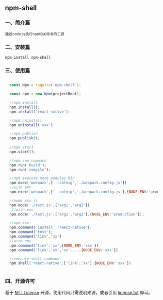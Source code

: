 ## npm-shell

### 一、简介篇

    通过nodejs执行npm相关命令的工具


### 二、安装篇

    npm install npm-shell
    
     
### 三、使用篇

```js

  const Npm = require('npm-shell');

  const npm = new Npm(projectRoot);

  //npm install
  npm.install();
  npm.install('react-native');

  //npm uninstall
  npm.unInstall('xxx')

  //npm publish
  npm.publish();
    
  //npm start
  npm.start();

  //npm run command
  npm.run('build');
  npm.run('compile');

  //npm execute node_modules bin
  npm.exec('webpack',['--cofnig','./webpack.config.js'])
  //with env
  npm.exec('webpack',['--cofnig','./webpack.config.js'],{NODE_ENV:'production'})

  //node xxx.js
  npm.node('./test.js',['arg1','arg2'])
   //with env
  npm.node('./test.js',['arg1','arg2'],{NOdE_ENV:'production'});

  //npm xxx
  npm.command('install','react-native');
  npm.command('test');
  npm.command('link','xx')
  //with env
  npm.command('link','xx',{NODE_ENV:'xxx'})
  npm.command('link','xx','xx'....,{NODE_ENV:'xxx'})

  //execute shell command
  npm.shell('react-native',['link','xx'],{NODE_ENV:'xxx'})
  

```

### 四、开源许可
基于 [MIT License](http://zh.wikipedia.org/wiki/MIT_License) 开源，使用代码只需说明来源，或者引用 [license.txt](https://github.com/sofish/typo.css/blob/master/license.txt) 即可。